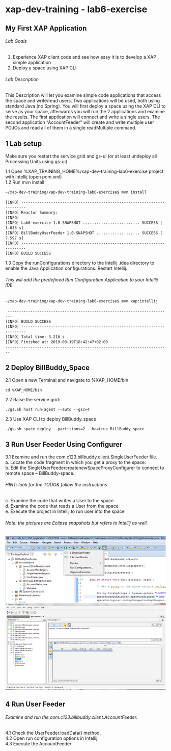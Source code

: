 # xap-dev-training - lab6-exercise

##  My First XAP Application

###### Lab Goals
1.	Experience XAP client code and see how easy it is to develop a XAP simple application
2.	Deploy a space using XAP CLI

###### Lab Description

This Description will let you examine simple code applications that access the space and write/read users. 
Two applications will be used, both using standard Java (no Spring).
You will first deploy a space using the XAP CLI to serve as your space, 
afterwards you will run the 2 applications and examine the results.
The first application will connect and write a single users. 
The second application “AccountFeeder” will create and write multiple user POJOs
and read all of them in a single readMultiple command.
## 1 Lab setup
Make sure you restart the service grid and gs-ui (or at least undeploy all Processing Units using gs-ui)
               
1.1 Open %XAP_TRAINING_HOME%/xap-dev-training-lab6-exercise project with intellij (open pom.xml)<br />
1.2 Run mvn install

    ~/xap-dev-training/xap-dev-training-lab6-exercise$ mvn install
    
    [INFO] ------------------------------------------------------------------------
    [INFO] Reactor Summary:
    [INFO] 
    [INFO] Lab6-exercise 1.0-SNAPSHOT ......................... SUCCESS [  1.033 s]
    [INFO] BillBuddyUserFeeder 1.0-SNAPSHOT ................... SUCCESS [  7.597 s]
    [INFO] ------------------------------------------------------------------------
    [INFO] BUILD SUCCESS

1.3 Copy the runConfigurations directory to the Intellij .idea directory to enable the Java Application configurations. Restart Intellij.

###### This will add the predefined Run Configuration Application to your Intellij IDE.

    ~/xap-dev-training/xap-dev-training-lab6-exercise$ mvn xap:intellij
    
     ------------------------------------------------------------------------
    [INFO] BUILD SUCCESS
    [INFO] ------------------------------------------------------------------------
    [INFO] Total time: 3.216 s
    [INFO] Finished at: 2019-03-19T18:42:47+02:00
    ------------------------------------------------------------------------

## 2  Deploy BillBuddy_Space

2.1 Open a new Terminal and navigate to %XAP_HOME/bin <br />

    cd %XAP_HOME/bin
    
2.2 Raise the service grid:

    ./gs.sh host run-agent --auto --gsc=4
    
2.3 Use XAP CLI to deploy BillBuddy_space

    ./gs.sh space deploy --partitions=2 --ha=true BillBuddy-space

## 3	Run User Feeder Using Configurer
3.1 Examine and run the com.c123.billbuddy.client.SingleUserFeeder file. <br /> 
a.	Locate the code fragment in which you get a proxy to the space. <br /> 
b.	Edit the SingleUserFeedercreatenewSpaceProxyConfigurer to connect to remote space – BillBuddy-space. <br /> 
###### HINT: look for the TODO& follow the instructions <br />
c.	Examine the code that writes a User to the space <br />
d.	Examine the code that reads a User from the space <br />
e.	Execute the project in Intellij to run user into the space

###### Note: the pictures are Eclipse snapshots but refers to Intellij as well.

![Screenshot](./Pictures/Picture1.png)
![Screenshot](./Pictures/Picture2.png)

## 4	Run User Feeder
###### Examine and run the com.c123.billbuddy.client.AccountFeeder. <br />
4.1 Check the UserFeeder.loadData() method. <br />
4.2 Open run configuration options in Intellij. <br />
4.3 Execute the AccountFeeder
